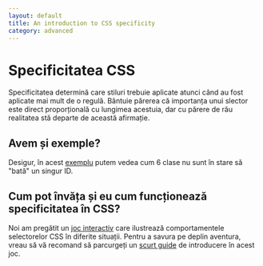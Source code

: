 ```yaml
---
layout: default
title: An introduction to CSS specificity
category: advanced
---
```


# Specificitatea CSS

Specificitatea determină care stiluri trebuie aplicate atunci când au fost aplicate mai mult de o regulă. Bântuie părerea că importanța unui slector este direct proporțională cu lungimea acestuia, dar cu părere de rău realitatea stă departe de această afirmație.

## Avem și exemple?

Desigur, în acest [exemplu](https://jsfiddle.net/gxep08g0/) putem vedea cum 6 clase nu sunt în stare să "bată" un singur ID.

## Cum pot învăța și eu cum funcționează specificitatea în CSS?

Noi am pregătit un [joc interactiv](http://apps.vsart.me/csswar/) care ilustrează comportamentele selectorelor CSS în diferite situații. Pentru a savura pe deplin aventura, vreau să vă recomand să parcurgeți un [scurt guide](http://apps.vsart.me/csswar/help.html) de introducere în acest joc.